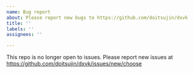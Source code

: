 ```yaml
---
name: Bug report
about: Please report new bugs to https://github.com/doitsujin/dxvk 
title: ''
labels: ''
assignees: ''

---
```


This repo is no longer open to issues. Please report new issues at https://github.com/doitsujin/dxvk/issues/new/choose

